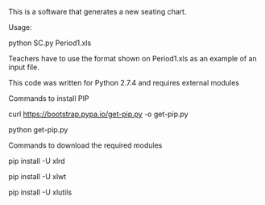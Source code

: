 This is a software that generates a new seating chart.

Usage:

python SC.py Period1.xls

Teachers have to use the format shown on Period1.xls as an example of an input file.

This code was written for Python 2.7.4 and requires external modules

Commands to install PIP

curl https://bootstrap.pypa.io/get-pip.py -o get-pip.py

python get-pip.py

Commands to download the required modules

pip install -U xlrd

pip install -U xlwt

pip install -U xlutils
